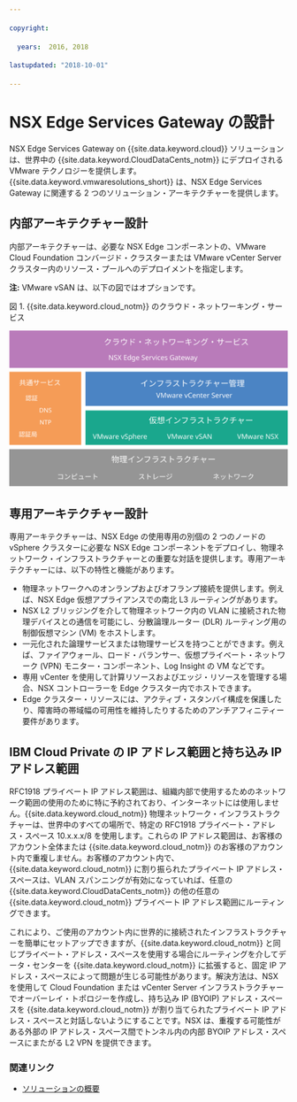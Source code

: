```yaml
---

copyright:

  years:  2016, 2018

lastupdated: "2018-10-01"

---
```


# NSX Edge Services Gateway の設計

NSX Edge Services Gateway on {{site.data.keyword.cloud}} ソリューションは、世界中の {{site.data.keyword.CloudDataCents_notm}} にデプロイされる VMware テクノロジーを提供します。{{site.data.keyword.vmwaresolutions_short}} は、NSX Edge Services Gateway に関連する 2 つのソリューション・アーキテクチャーを提供します。

## 内部アーキテクチャー設計

内部アーキテクチャーは、必要な NSX Edge コンポーネントの、VMware Cloud Foundation コンバージド・クラスターまたは VMware vCenter Server クラスター内のリソース・プールへのデプロイメントを指定します。

**注:** VMware vSAN は、以下の図ではオプションです。

図 1. {{site.data.keyword.cloud_notm}} のクラウド・ネットワーキング・サービス

![クラウド・ネットワーキング・サービスのアーキテクチャー](architecture.svg "クラウド・ネットワーキング・サービスのアーキテクチャー")

## 専用アーキテクチャー設計

専用アーキテクチャーは、NSX Edge の使用専用の別個の 2 つのノードの vSphere クラスターに必要な NSX Edge コンポーネントをデプロイし、物理ネットワーク・インフラストラクチャーとの重要な対話を提供します。専用アーキテクチャーには、以下の特性と機能があります。

* 物理ネットワークへのオンランプおよびオフランプ接続を提供します。例えば、NSX Edge 仮想アプライアンスでの南北 L3 ルーティングがあります。
* NSX L2 ブリッジングを介して物理ネットワーク内の VLAN に接続された物理デバイスとの通信を可能にし、分散論理ルーター (DLR) ルーティング用の制御仮想マシン (VM) をホストします。
* 一元化された論理サービスまたは物理サービスを持つことができます。例えば、ファイアウォール、ロード・バランサー、仮想プライベート・ネットワーク (VPN) モニター・コンポーネント、Log Insight の VM などです。
* 専用 vCenter を使用して計算リソースおよびエッジ・リソースを管理する場合、NSX コントローラーを Edge クラスター内でホストできます。
* Edge クラスター・リソースには、アクティブ・スタンバイ構成を保護したり、障害時の帯域幅の可用性を維持したりするためのアンチアフィニティー要件があります。

## IBM Cloud Private の IP アドレス範囲と持ち込み IP アドレス範囲

RFC1918 プライベート IP アドレス範囲は、組織内部で使用するためのネットワーク範囲の使用のために特に予約されており、インターネットには使用しません。{{site.data.keyword.cloud_notm}} 物理ネットワーク・インフラストラクチャーは、世界中のすべての場所で、特定の RFC1918 プライベート・アドレス・スペース 10.x.x.x/8 を使用します。これらの IP アドレス範囲は、お客様のアカウント全体または {{site.data.keyword.cloud_notm}} のお客様のアカウント内で重複しません。お客様のアカウント内で、{{site.data.keyword.cloud_notm}} に割り振られたプライベート IP アドレス・スペースは、VLAN スパンニングが有効になっていれば、任意の {{site.data.keyword.CloudDataCents_notm}} の他の任意の {{site.data.keyword.cloud_notm}}  プライベート IP アドレス範囲にルーティングできます。

これにより、ご使用のアカウント内に世界的に接続されたインフラストラクチャーを簡単にセットアップできますが、{{site.data.keyword.cloud_notm}} と同じプライベート・アドレス・スペースを使用する場合にルーティングを介してデータ・センターを {{site.data.keyword.cloud_notm}} に拡張すると、固定 IP アドレス・スペースによって問題が生じる可能性があります。解決方法は、NSX を使用して Cloud Foundation または vCenter Server インフラストラクチャーでオーバーレイ・トポロジーを作成し、持ち込み IP (BYOIP) アドレス・スペースを {{site.data.keyword.cloud_notm}} が割り当てられたプライベート IP アドレス・スペースと対話しないようにすることです。NSX は、重複する可能性がある外部の IP アドレス・スペース間でトンネル内の内部 BYOIP アドレス・スペースにまたがる L2 VPN を提供できます。

### 関連リンク

* [ソリューションの概要](../solution/solution_overview.html)
